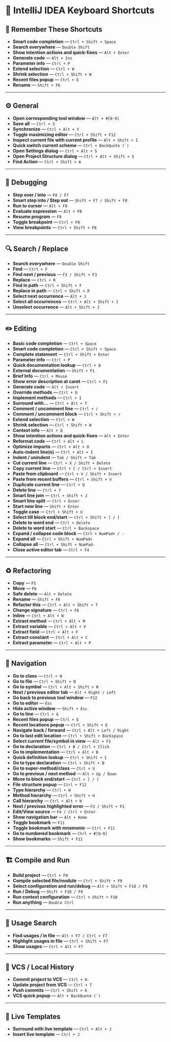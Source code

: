 # 📝 IntelliJ IDEA Keyboard Shortcuts

## 📌 Remember These Shortcuts
- **Smart code completion** — `Ctrl + Shift + Space`
- **Search everywhere** — `Double Shift`
- **Show intention actions and quick-fixes** — `Alt + Enter`
- **Generate code** — `Alt + Ins`
- **Parameter info** — `Ctrl + P`
- **Extend selection** — `Ctrl + W`
- **Shrink selection** — `Ctrl + Shift + W`
- **Recent files popup** — `Ctrl + E`
- **Rename** — `Shift + F6`

---

## ⚙️ General
- **Open corresponding tool window** — `Alt + #[0-9]`
- **Save all** — `Ctrl + S`
- **Synchronize** — `Ctrl + Alt + Y`
- **Toggle maximizing editor** — `Ctrl + Shift + F12`
- **Inspect current file with current profile** — `Alt + Shift + I`
- **Quick switch current scheme** — `` Ctrl + BackQuote (`) ``
- **Open Settings dialog** — `Ctrl + Alt + S`
- **Open Project Structure dialog** — `Ctrl + Alt + Shift + S`
- **Find Action** — `Ctrl + Shift + A`

---

## 🐞 Debugging
- **Step over / into** — `F8 / F7`
- **Smart step into / Step out** — `Shift + F7 / Shift + F8`
- **Run to cursor** — `Alt + F9`
- **Evaluate expression** — `Alt + F8`
- **Resume program** — `F9`
- **Toggle breakpoint** — `Ctrl + F8`
- **View breakpoints** — `Ctrl + Shift + F8`

---

## 🔍 Search / Replace
- **Search everywhere** — `Double Shift`
- **Find** — `Ctrl + F`
- **Find next / previous** — `F3 / Shift + F3`
- **Replace** — `Ctrl + R`
- **Find in path** — `Ctrl + Shift + F`
- **Replace in path** — `Ctrl + Shift + R`
- **Select next occurrence** — `Alt + J`
- **Select all occurrences** — `Ctrl + Alt + Shift + J`
- **Unselect occurrence** — `Alt + Shift + J`

---

## ✏️ Editing
- **Basic code completion** — `Ctrl + Space`
- **Smart code completion** — `Ctrl + Shift + Space`
- **Complete statement** — `Ctrl + Shift + Enter`
- **Parameter info** — `Ctrl + P`
- **Quick documentation lookup** — `Ctrl + Q`
- **External documentation** — `Shift + F1`
- **Brief Info** — `Ctrl + Mouse`
- **Show error description at caret** — `Ctrl + F1`
- **Generate code** — `Alt + Insert`
- **Override methods** — `Ctrl + O`
- **Implement methods** — `Ctrl + I`
- **Surround with…** — `Ctrl + Alt + T`
- **Comment / uncomment line** — `Ctrl + /`
- **Comment / uncomment block** — `Ctrl + Shift + /`
- **Extend selection** — `Ctrl + W`
- **Shrink selection** — `Ctrl + Shift + W`
- **Context info** — `Alt + Q`
- **Show intention actions and quick-fixes** — `Alt + Enter`
- **Reformat code** — `Ctrl + Alt + L`
- **Optimize imports** — `Ctrl + Alt + O`
- **Auto-indent line(s)** — `Ctrl + Alt + I`
- **Indent / unindent** — `Tab / Shift + Tab`
- **Cut current line** — `Ctrl + X / Shift + Delete`
- **Copy current line** — `Ctrl + C / Ctrl + Insert`
- **Paste from clipboard** — `Ctrl + V / Shift + Insert`
- **Paste from recent buffers** — `Ctrl + Shift + V`
- **Duplicate current line** — `Ctrl + D`
- **Delete line** — `Ctrl + Y`
- **Smart line join** — `Ctrl + Shift + J`
- **Smart line split** — `Ctrl + Enter`
- **Start new line** — `Shift + Enter`
- **Toggle case** — `Ctrl + Shift + U`
- **Select till block end/start** — `Ctrl + Shift + ] / [`
- **Delete to word end** — `Ctrl + Delete`
- **Delete to word start** — `Ctrl + Backspace`
- **Expand / collapse code block** — `Ctrl + NumPad+ / -`
- **Expand all** — `Ctrl + Shift + NumPad+`
- **Collapse all** — `Ctrl + Shift + NumPad-`
- **Close active editor tab** — `Ctrl + F4`

---

## ♻️ Refactoring
- **Copy** — `F5`
- **Move** — `F6`
- **Safe delete** — `Alt + Delete`
- **Rename** — `Shift + F6`
- **Refactor this** — `Ctrl + Alt + Shift + T`
- **Change signature** — `Ctrl + F6`
- **Inline** — `Ctrl + Alt + N`
- **Extract method** — `Ctrl + Alt + M`
- **Extract variable** — `Ctrl + Alt + V`
- **Extract field** — `Ctrl + Alt + F`
- **Extract constant** — `Ctrl + Alt + C`
- **Extract parameter** — `Ctrl + Alt + P`

---

## 🧭 Navigation
- **Go to class** — `Ctrl + N`
- **Go to file** — `Ctrl + Shift + N`
- **Go to symbol** — `Ctrl + Alt + Shift + N`
- **Next / previous editor tab** — `Alt + Right / Left`
- **Go back to previous tool window** — `F12`
- **Go to editor** — `Esc`
- **Hide active window** — `Shift + Esc`
- **Go to line** — `Ctrl + G`
- **Recent files popup** — `Ctrl + E`
- **Recent locations popup** — `Ctrl + Shift + E`
- **Navigate back / forward** — `Ctrl + Alt + Left / Right`
- **Go to last edit location** — `Ctrl + Shift + Backspace`
- **Select current file/symbol in view** — `Alt + F1`
- **Go to declaration** — `Ctrl + B / Ctrl + Click`
- **Go to implementation** — `Ctrl + Alt + B`
- **Quick definition lookup** — `Ctrl + Shift + I`
- **Go to type declaration** — `Ctrl + Shift + B`
- **Go to super-method/class** — `Ctrl + U`
- **Go to previous / next method** — `Alt + Up / Down`
- **Move to block end/start** — `Ctrl + ] / [`
- **File structure popup** — `Ctrl + F12`
- **Type hierarchy** — `Ctrl + H`
- **Method hierarchy** — `Ctrl + Shift + H`
- **Call hierarchy** — `Ctrl + Alt + H`
- **Next / previous highlighted error** — `F2 / Shift + F2`
- **Edit/View source** — `F4 / Ctrl + Enter`
- **Show navigation bar** — `Alt + Home`
- **Toggle bookmark** — `F11`
- **Toggle bookmark with mnemonic** — `Ctrl + F11`
- **Go to numbered bookmark** — `Ctrl + #[0-9]`
- **Show bookmarks** — `Shift + F11`

---

## 🏗 Compile and Run
- **Build project** — `Ctrl + F9`
- **Compile selected file/module** — `Ctrl + Shift + F9`
- **Select configuration and run/debug** — `Alt + Shift + F10 / F9`
- **Run / Debug** — `Shift + F10 / F9`
- **Run context configuration** — `Ctrl + Shift + F10`
- **Run anything** — `Double Ctrl`

---

## 🔎 Usage Search
- **Find usages / in file** — `Alt + F7 / Ctrl + F7`
- **Highlight usages in file** — `Ctrl + Shift + F7`
- **Show usages** — `Ctrl + Alt + F7`

---

## 🌱 VCS / Local History
- **Commit project to VCS** — `Ctrl + K`
- **Update project from VCS** — `Ctrl + T`
- **Push commits** — `Ctrl + Shift + K`
- **VCS quick popup** — `` Alt + BackQuote (`) ``

---

## 🧩 Live Templates
- **Surround with live template** — `Ctrl + Alt + J`
- **Insert live template** — `Ctrl + J`
